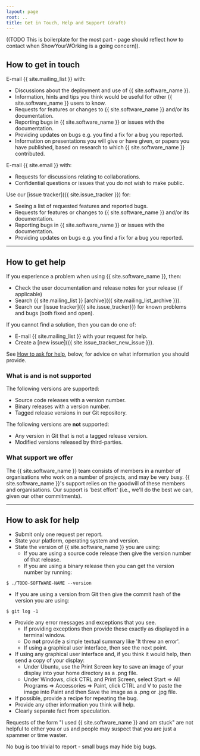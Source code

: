 ```yaml
---
layout:	page
root: ..
title: Get in Touch, Help and Support (draft)
---
```


((TODO This is boilerplate for the most part - page should reflect how to contact when ShowYourWOrking is a going concern)).

## How to get in touch

E-mail {{ site.mailing_list }} with:

* Discussions about the deployment and use of {{ site.software_name }}.
* Information, hints and tips you think would be useful for other
  {{ site.software_name }}  users to know.
* Requests for features or changes to {{ site.software_name }} and/or its
  documentation. 
* Reporting bugs in {{ site.software_name }} or issues with the
  documentation. 
* Providing updates on bugs e.g. you find a fix for a bug you
  reported. 
* Information on presentations you will give or have given, or papers
  you have published, based on research to which 
  {{ site.software_name }} contributed. 

E-mail {{ site.email }} with:

* Requests for discussions relating to collaborations.
* Confidential questions or issues that you do not wish to make public.

Use our [issue tracker]({{ site.issue_tracker }}) for:

* Seeing a list of requested features and reported bugs.
* Requests for features or changes to {{ site.software_name }} and/or its
  documentation. 
* Reporting bugs in {{ site.software_name }} or issues with the
  documentation. 
* Providing updates on bugs e.g. you find a fix for a bug you
  reported. 

---

## How to get help

If you experience a problem when using {{ site.software_name }}, then:

* Check the user documentation and release notes for your release (if
  applicable) 
* Search {{ site.mailing_list }} [archive]({{ site.mailing_list_archive }}).
* Search our [issue tracker]({{ site.issue_tracker}}) for
  known problems and bugs (both fixed and open).

If you cannot find a solution, then you can do one of:

* E-mail {{ site.mailing_list }} with your request for help.
* Create a [new issue]({{ site.issue_tracker_new_issue }}).

See [How to ask for help](#how-to-ask-for-help), below, for advice on
what information you should provide.

### What is and is not supported

The following versions are supported:

* Source code releases with a version number.
* Binary releases with a version number.
* Tagged release versions in our Git repository.

The following versions are **not** supported:

* Any version in Git that is not a tagged release version.
* Modified versions released by third-parties.

### What support we offer

The {{ site.software_name }} team consists of members in a number of
organisations who work on a number of projects, and may be very
busy. {{ site.software_name }}'s support relies on the goodwill of
these members and organisations. Our support is 'best effort' (i.e.,
we'll do the best we can, given our other commitments).

---

## How to ask for help

* Submit only one request per report.
* State your platform, operating system and version.
* State the version of {{ site.software_name }} you are using:
  - If you are using a source code release then give the version
    number of that release. 
  - If you are using a binary release then you can get the version
    number by running:

~~~
$ ./TODO-SOFTWARE-NAME --version
~~~

  - If you are using a version from Git then give the commit hash
    of the version you are using:

~~~
$ git log -1
~~~

* Provide any error messages and exceptions that you see. 
  - If providing exceptions then provide these exactly as displayed in
    a terminal window. 
  - Do **not** provide a simple textual summary like 'It threw an
    error'. 
  - If using a graphical user interface, then see the next point.
* If using any graphical user interface and, if you think
  it would help, then send a copy of your display: 
  - Under Ubuntu, use the Print Screen key to save an image of your
    display into your home directory as a .png file. 
  - Under Windows, click CTRL and Print Screen, select Start =>
    All Programs => Accessories => Paint, click CTRL and V to 
    paste the image into Paint and then Save the image as a .png
    or .jpg file.
* If possible, provide a recipe for repeating the bug.
* Provide any other information you think will help.
* Clearly separate fact from speculation.

Requests of the form "I used {{ site.software_name }} and am stuck" are
not helpful to either you or us and people may suspect that you are
just a spammer or time waster.

No bug is too trivial to report - small bugs may hide big bugs.
